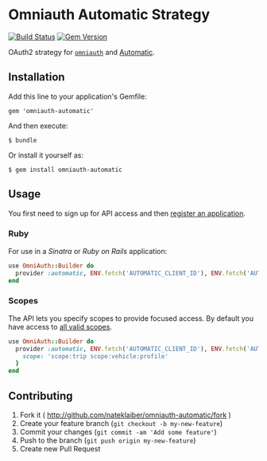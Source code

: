 # Omniauth Automatic Strategy

[![Build Status](https://travis-ci.org/nateklaiber/omniauth-automatic.png)](https://travis-ci.org/nateklaiber/omniauth-automatic)
[![Gem Version](https://badge.fury.io/rb/omniauth-automatic.svg)](http://badge.fury.io/rb/omniauth-automatic)

OAuth2 strategy for [`omniauth`](http://rubygems.org/gems/omniauth) and
[Automatic](https://developer.automatic.com/).

## Installation

Add this line to your application's Gemfile:

    gem 'omniauth-automatic'

And then execute:

    $ bundle

Or install it yourself as:

    $ gem install omniauth-automatic

## Usage

You first need to sign up for API access and then [register an
application](https://developer.automatic.com/dashboard/).

### Ruby

For use in a _Sinatra_ or _Ruby on Rails_ application:

```ruby
use OmniAuth::Builder do
  provider :automatic, ENV.fetch('AUTOMATIC_CLIENT_ID'), ENV.fetch('AUTOMATIC_CLIENT_SECRET')
end
```

### Scopes

The API lets you specify scopes to provide focused access. By default
you have access to [all valid scopes](https://developer.automatic.com/documentation/#scopes).

```ruby
use OmniAuth::Builder do
  provider :automatic, ENV.fetch('AUTOMATIC_CLIENT_ID'), ENV.fetch('AUTOMATIC_CLIENT_SECRET'), {
    scope: 'scope:trip scope:vehicle:profile'
  }
end
```


## Contributing

1. Fork it ( http://github.com/nateklaiber/omniauth-automatic/fork )
2. Create your feature branch (`git checkout -b my-new-feature`)
3. Commit your changes (`git commit -am 'Add some feature'`)
4. Push to the branch (`git push origin my-new-feature`)
5. Create new Pull Request
